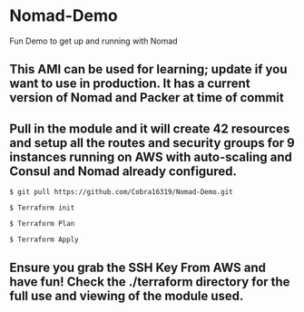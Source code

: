 # Nomad-Demo
Fun Demo to get up and running with Nomad

## This AMI can be used for learning; update if you want to use in production. It has a current version of Nomad and Packer at time of commit

## Pull in the module and it will create 42 resources and setup all the routes and security groups for 9 instances running on AWS with auto-scaling and Consul and Nomad already configured. 


```
$ git pull https://github.com/Cobra16319/Nomad-Demo.git
```

```
$ Terraform init
```
```
$ Terraform Plan 
```
```
$ Terraform Apply
```


## Ensure you grab the SSH Key From AWS and have fun! Check the ./terraform directory for the full use and viewing of the module used.
